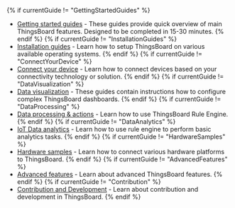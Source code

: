 {% if currentGuide != "GettingStartedGuides" %}
- [Getting started guides](/docs/guides#AnchorIDGettingStartedGuides) - These guides provide quick overview of main ThingsBoard features. Designed to be completed in 15-30 minutes.
{% endif %}
{% if currentGuide != "InstallationGuides" %}
- [Installation guides](/docs/user-guide/install/installation-options/) - Learn how to setup ThingsBoard on various available operating systems.
{% endif %}
{% if currentGuide != "ConnectYourDevice" %}
- [Connect your device](/docs/guides#AnchorIDConnectYourDevice) - Learn how to connect devices based on your connectivity technology or solution.
{% endif %}
{% if currentGuide != "DataVisualization" %}
- [Data visualization](/docs/guides#AnchorIDDataVisualization) - These guides contain instructions how to configure complex ThingsBoard dashboards.
{% endif %}
{% if currentGuide != "DataProcessing" %}
- [Data processing & actions](/docs/guides#AnchorIDDataProcessing) - Learn how to use ThingsBoard Rule Engine.
{% endif %}
{% if currentGuide != "DataAnalytics" %}
- [IoT Data analytics](/docs/guides#AnchorIDDataAnalytics) - Learn how to use rule engine to perform basic analytics tasks.
{% endif %}
{% if currentGuide != "HardwareSamples" %}
- [Hardware samples](/docs/guides#AnchorIDHardwareSamples) - Learn how to connect various hardware platforms to ThingsBoard.
{% endif %}
{% if currentGuide != "AdvancedFeatures" %}
- [Advanced features](/docs/guides#AnchorIDAdvancedFeatures) - Learn about advanced ThingsBoard features.
{% endif %}
{% if currentGuide != "Contribution" %}
- [Contribution and Development](/docs/guides#AnchorIDContribution) - Learn about contribution and development in ThingsBoard.
{% endif %}
  
<br/>





